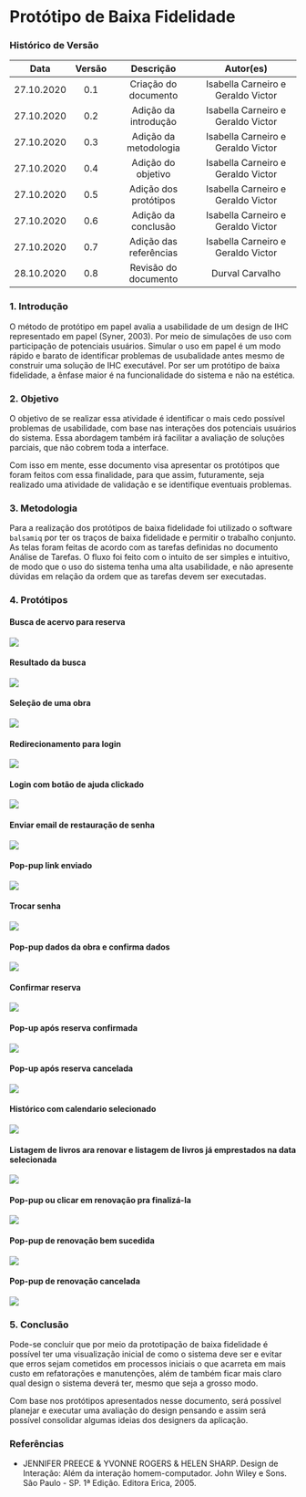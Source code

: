 # Protótipo de Baixa Fidelidade

### Histórico de Versão
|    Data    | Versão | Descrição            | Autor(es)       |
| :--------: | :----: | :------------------: | :-------------: |
| 27.10.2020 |  0.1   | Criação do documento | Isabella Carneiro e Geraldo Victor  |
| 27.10.2020 |  0.2   | Adição da introdução | Isabella Carneiro e Geraldo Victor  |
| 27.10.2020 |  0.3   | Adição da metodologia | Isabella Carneiro e Geraldo Victor  |
| 27.10.2020 |  0.4   | Adição do objetivo | Isabella Carneiro e Geraldo Victor  |
| 27.10.2020 |  0.5   | Adição dos protótipos | Isabella Carneiro e Geraldo Victor  |
| 27.10.2020 |  0.6   | Adição da conclusão | Isabella Carneiro e Geraldo Victor  |
| 27.10.2020 |  0.7   | Adição das referências | Isabella Carneiro e Geraldo Victor  |
| 28.10.2020 |  0.8   | Revisão do documento | Durval Carvalho |




### 1. Introdução

O método de protótipo em papel avalia a usabilidade de um design de IHC representado em papel (Syner, 2003). Por meio de simulações de uso com participação de potenciais usuários. Simular o uso em papel é um modo rápido e barato de identificar problemas de usubalidade antes mesmo de construir uma solução de IHC executável. Por ser um protótipo de baixa fidelidade, a ênfase maior é na funcionalidade do sistema e não na estética.

### 2. Objetivo

O objetivo de se realizar essa atividade é identificar o mais cedo possível problemas de usabilidade, com base nas interações dos potenciais usuários do sistema. Essa abordagem também irá facilitar a avaliação de soluções parciais, que não cobrem toda a interface. 

Com isso em mente, esse documento visa apresentar os protótipos que foram feitos com essa finalidade, para que assim, futuramente, seja realizado uma atividade de validação e se identifique eventuais problemas.

### 3. Metodologia

Para a realização dos protótipos de baixa fidelidade foi utilizado o software `balsamiq` por ter os traços de baixa fidelidade e permitir o trabalho conjunto.
As telas foram feitas de acordo com as tarefas definidas no documento Análise de Tarefas.
O fluxo foi feito com o intuito de ser simples e intuitivo, de modo que o uso do sistema tenha uma alta usabilidade, e não apresente dúvidas em relação da ordem que as tarefas devem ser executadas.

### 4. Protótipos

#### Busca de acervo para reserva
<img src="_media/images/low_fidelity_prototype_1.png">

#### Resultado da busca
<img src="_media/images/low_fidelity_prototype_2.png">

#### Seleção de uma obra
<img src="_media/images/low_fidelity_prototype_3.png">

#### Redirecionamento para login
<img src="_media/images/low_fidelity_prototype_4.png">

#### Login com botão de ajuda clickado
<img src="_media/images/low_fidelity_prototype_5.png">

#### Enviar email de restauração de senha
<img src="_media/images/low_fidelity_prototype_6.png">

#### Pop-pup link enviado
<img src="_media/images/low_fidelity_prototype_7.png">

#### Trocar senha
<img src="_media/images/low_fidelity_prototype_8.png">

#### Pop-pup dados da obra e confirma dados
<img src="_media/images/low_fidelity_prototype_9.png">

#### Confirmar reserva
<img src="_media/images/low_fidelity_prototype_10.png">

#### Pop-up após reserva confirmada
<img src="_media/images/low_fidelity_prototype_11.png">

#### Pop-up após reserva cancelada
<img src="_media/images/low_fidelity_prototype_12.png">

#### Histórico com calendario selecionado
<img src="_media/images/low_fidelity_prototype_13.png">

#### Listagem de livros ara renovar e listagem de livros já emprestados na data selecionada
<img src="_media/images/low_fidelity_prototype_14.png">

#### Pop-pup ou clicar em renovação pra finalizá-la
<img src="_media/images/low_fidelity_prototype_16.png">

#### Pop-pup de renovação bem sucedida
<img src="_media/images/low_fidelity_prototype_17.png">

#### Pop-pup de renovação cancelada
<img src="_media/images/low_fidelity_prototype_18.png">


### 5. Conclusão

Pode-se concluir que por meio da prototipação de baixa fidelidade é possível ter uma visualização inicial de como o sistema deve ser e evitar que erros sejam cometidos em processos iniciais o que acarreta em mais custo em refatorações e manutenções, além de também ficar mais claro qual design o sistema deverá ter, mesmo que seja a grosso modo.

Com base nos protótipos apresentados nesse documento, será possível planejar e executar uma avaliação do design pensando e assim será possível consolidar algumas ideias dos designers da aplicação.

### Referências

- JENNIFER PREECE & YVONNE ROGERS & HELEN SHARP. Design de Interação: Além da interação homem-computador. John Wiley e Sons. São Paulo - SP. 1ª Edição. Editora Erica, 2005.
